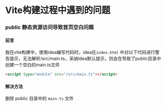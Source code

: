 # Vite构建过程中遇到的问题



### public 静态资源访问导致首页空白问题

#### 前言

我在vite构建中，使用idea编写代码时，idea在`index.html` 中对以下代码进行警告提示，无法解析/src/main.ts，采纳Idea默认提示，则会在导致了public目录中创建一个空白的main.ts文件

```html
<script type="module" src="/src/main.ts"></script>
```

#### 解决方法

删除 public 目录中的 `main.ts` 文件

